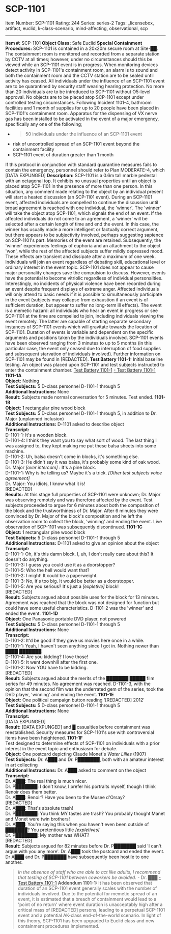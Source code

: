 # SCP-1101
Item Number: SCP-1101
Rating: 244
Series: series-2
Tags: _licensebox, artifact, euclid, k-class-scenario, mind-affecting, observational, scp

---

**Item #:** SCP-1101
**Object Class:** Safe Euclid
**Special Containment Procedures:** SCP-1101 is contained in a 20x20m secure room at Site-██. The containment room is monitored and recorded from a separate station by CCTV at all times; however, under no circumstances should this be viewed while an SCP-1101 event is in progress. When monitoring devices detect activity in SCP-1101's containment room, an alarm is to sound and both the containment room and the CCTV station are to be sealed until activity has ceased. All individuals under the influence of an SCP-1101 event are to be quarantined by security staff wearing hearing protection. No more than 20 individuals are to be introduced to SCP-1101 without O5-level approval. No objects are to be placed atop SCP-1101 except under controlled testing circumstances.
Following Incident 1101-4, bathroom facilities and 1 month of supplies for up to 20 people have been placed in SCP-1101's containment room. Apparatus for the dispensing of VX nerve gas has been installed to be activated in the event of a major emergency, specifically any one of the following;
  * >50 individuals under the influence of an SCP-1101 event
  * risk of uncontrolled spread of an SCP-1101 event beyond the containment facility
  * SCP-1101 event of duration greater than 1 month

If this protocol in conjunction with standard quarantine measures fails to contain the emergency, personnel should refer to Plan MODERATE-4, which [DATA EXPUNGED]
**Description:** SCP-1101 is a 0.6m tall marble pedestal with an octagonal top. It exhibits no unusual properties until an object is placed atop SCP-1101 in the presence of more than one person. In this situation, any comment made relating to the object by an individual present will start a heated discussion (an SCP-1101 event). During an SCP-1101 event, affected individuals are compelled to continue the discussion until broad agreement is reached with one individual, the 'winner'. The 'winner' will take the object atop SCP-1101, which signals the end of an event. If the affected individuals do not come to an agreement, a 'winner' will be selected after a certain length of time and end the event. In this case, the winner has usually made a more intelligent or factually correct argument, but there appears to be subjectivity involved, perhaps suggesting sapience on SCP-1101's part. Memories of the event are retained. Subsequently, the 'winner' experiences feelings of euphoria and an attachment to the object 'won', while the rest of the affected subjects suffer mildly depressed mood. These effects are transient and dissipate after a maximum of one week.
Individuals will join an event regardless of debating skill, educational level or ordinary interest in the event topic. SCP-1101 does not appear to cause major personality changes save the compulsion to discuss. However, events have the potential to become vitriolic regardless of individual personalities. Interestingly, no incidents of physical violence have been recorded during an event despite frequent displays of extreme anger.
Affected individuals will only attend to basic needs if it is possible to simultaneously participate in the event (subjects may collapse from exhaustion if an event is of sufficient duration, but appear to suffer no long-term ill effects). The event is a memetic hazard: all individuals who hear an event in progress or see SCP-1101 at the time are compelled to join, including individuals viewing the event remotely. The latter are capable of starting separate secondary instances of SCP-1101 events which will gravitate towards the location of SCP-1101.
Duration of events is variable and dependent on the specific arguments and positions taken by the individuals involved. SCP-1101 events have been observed ranging from 3 minutes to up to 5 months (in this particular case, the event only ceased due to interruption of food supplies and subsequent starvation of individuals involved).
Further information on SCP-1101 may be found in [REDACTED].
**Test Battery 1101-1:** Initial baseline testing. An object was placed upon SCP-1101 and test subjects instructed to enter the containment chamber.
[Test Battery 1101-1](javascript:;)
[\- Test Battery 1101-1](javascript:;)
**1101-1A**  
**Object:** Nothing  
**Test Subjects:** 5 D-class personnel D-1101-1 through 5  
**Additional Instructions:** None  
**Result:** Subjects made normal conversation for 5 minutes. Test ended.
**1101-1B**  
**Object:** 1 rectangular pine wood block  
**Test Subjects:** 5 D-class personnel D-1101-1 through 5, in addition to Dr. Major (unplanned inclusion)  
**Additional Instructions:** D-1101 asked to describe object  
**Transcript:**  
D-1101-1: It's a wooden block.  
D-1101-4: I think they want you to say what sort of wood. The last thing I was assigned to, they kept making me put these balsa sheets into some machine.  
D-1101-2: Uh, balsa doesn't come in blocks, it's something else.  
D-1101-3: He didn't say it was balsa, it's probably some kind of oak wood.  
Dr. Major _[over intercom]_ : It's a pine block.  
D-1101-1: Why is he telling us? Maybe it's a trick. _[Other test subjects voice agreement]_  
Dr. Major: You idiots, I know what it is!  
[REDACTED]  
**Results:** At this stage full properties of SCP-1101 were unknown; Dr. Major was observing remotely and was therefore affected by the event. Test subjects proceeded to argue for 6 minutes about both the composition of the block and the trustworthiness of Dr. Major. After 6 minutes they were convinced by Dr. Major of the block's composition and he left the observation room to collect the block, 'winning' and ending the event. Live observation of SCP-1101 was subsequently discontinued.
**1101-1C**  
**Object:** 1 rectangular pine wood block  
**Test Subjects:** 5 D-class personnel D-1101-1 through 5  
**Additional Instructions:** D-1101 asked to give an opinion about the object  
**Transcript:**  
D-1101-1: Oh, it's this damn block. I, uh, I don't really care about this? It doesn't do anything.  
D-1101-3: I guess you could use it as a doorstopper?  
D-1101-5: Who the hell would want that?  
D-1101-2: I might! It could be a paperweight.  
D-1101-3: No, it's too big. It would be better as a doorstopper.  
D-1101-5: Are you serious? It's just a _[expletive]_ block!  
[REDACTED]  
**Result:** Subjects argued about possible uses for the block for 13 minutes. Agreement was reached that the block was not designed for function but could have some useful characteristics. D-1101-2 was the 'winner' and ended the event.
**1101-1D**  
**Object:** One Panasonic portable DVD player, not powered  
**Test Subjects:** 5 D-class personnel D-1101-1 through 5  
**Additional Instructions:** None  
**Transcript:**  
D-1101-2: It'd be good if they gave us movies here once in a while.  
D-1101-1: Yeah, I haven't seen anything since I got in. Nothing newer than ████ ███████.  
D-1101-4: Are you kidding? I love those!  
D-1101-5: It went downhill after the first one.  
D-1101-2: Now YOU have to be kidding.  
[REDACTED]  
**Result:** Subjects argued about the merits of the ███████ █████ film series for 49 minutes. No agreement was reached. D-1101-3, with the opinion that the second film was the underrated gem of the series, took the DVD player, 'winning' and ending the event.
**1101-1E**  
**Object:** One political campaign button reading '[REDACTED] 2012'  
**Test Subjects:** 5 D-class personnel D-1101-1 through 5  
**Additional Instructions:** None  
**Transcript:**  
[DATA EXPUNGED]  
**Result:** [DATA EXPUNGED] and █ casualties before containment was reestablished. Security measures for SCP-1101's use with controversial items have been heightened.
**1101-1F**  
Test designed to determine effects of SCP-1101 on individuals with a prior interest in the event topic and enthusiasm for debate.  
**Object:** One postcard depicting Claude Monet's _Water Lilies_ (1907)  
**Test Subjects:** Dr. A███ and Dr. P███████, both with an amateur interest in art collecting  
**Additional Instructions:** Dr. A███ asked to comment on the object  
**Transcript:**  
Dr. A███: The real thing is much nicer.  
Dr. P███████: I don't know, I prefer his portraits myself, though I think Renoir does them better.  
Dr. A███: Renoir? Have you been to the Musee d'Orsay?  
[REDACTED]  
Dr. A███: That's absolute trash!  
Dr. P███████: You think MY tastes are trash? You probably thought Manet and Monet were twin brothers!  
Dr. A███: You're saying this when you haven't even been outside of ███████? You pretentious little _[expletives]_  
Dr. P███████: My mother was WHAT?  
[REDACTED]  
**Result:** Subjects argued for 82 minutes before Dr. P███████ said 'I can't argue with you any more'. Dr. A███ took the postcard and ended the event. Dr A███ and Dr. P███████ have subsequently been hostile to one another.
> _In the absence of staff who are able to act like adults, I recommend that testing of SCP-1101 between coworkers be avoided._
> \- Dr. ███
[\- Test Battery 1101-1](javascript:;)
**Addendum 1101-1:** It has been observed that duration of an SCP-1101 event generally scales with the number of individuals involved. Due to the potential for memetic spread of an event, it is estimated that a breach of containment would lead to a 'point of no return' where event duration is unacceptably high after a critical mass of [REDACTED] persons, leading to a perpetual SCP-1101 event and a potential AK-class end-of-the-world scenario. In light of this theory, SCP-1101 has been upgraded to Euclid class and new containment procedures implemented.